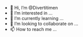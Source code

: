 - 👋 Hi, I’m @Divertitimen
- 👀 I’m interested in ...
- 🌱 I’m currently learning ...
- 💞️ I’m looking to collaborate on ...
- 📫 How to reach me ...

<!---
Divertitimen/Divertitimen is a ✨ special ✨ repository because its `README.md` (this file) appears on your GitHub profile.
You can click the Preview link to take a look at your changes.
--->
